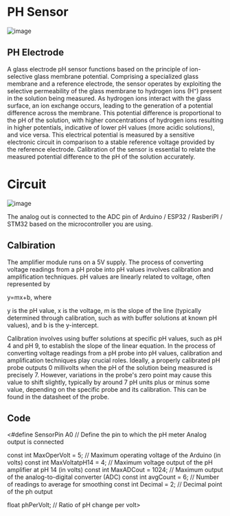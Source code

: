 # PH Sensor 

![image](https://github.com/MaxWadrin/Water_Quality_Prediction_System_using_IOT_and_AI/assets/61119096/5859d1da-d609-455d-8970-9753ee243a47)

## PH Electrode

A glass electrode pH sensor functions based on the principle of ion-selective glass membrane potential. Comprising a specialized glass membrane and a reference electrode, the sensor operates by exploiting the selective permeability of the glass membrane to hydrogen ions (H⁺) present in the solution being measured. As hydrogen ions interact with the glass surface, an ion exchange occurs, leading to the generation of a potential difference across the membrane. This potential difference is proportional to the pH of the solution, with higher concentrations of hydrogen ions resulting in higher potentials, indicative of lower pH values (more acidic solutions), and vice versa. This electrical potential is measured by a sensitive electronic circuit in comparison to a stable reference voltage provided by the reference electrode. Calibration of the sensor is essential to relate the measured potential difference to the pH of the solution accurately. 

# Circuit

![image](https://github.com/MaxWadrin/Water_Quality_Prediction_System_using_IOT_and_AI/assets/61119096/4010c5e4-ce45-4996-b648-3d449f58de68)

The analog out is connected to the ADC pin of Arduino / ESP32 / RasberiPI / STM32 based on the microcontroller you are using.

## Calbiration

The amplifier module runs on a 5V supply. The process of converting voltage readings from a pH probe into pH values involves calibration and amplification techniques. pH values are linearly related to voltage, often represented by 

y=mx+b, where 

y is the pH value, 
x is the voltage, 
m is the slope of the line (typically determined through calibration, such as with buffer solutions at known pH values), and 
b is the y-intercept. 

Calibration involves using buffer solutions at specific pH values, such as pH 4 and pH 9, to establish the slope of the linear equation. In the process of converting voltage readings from a pH probe into pH values, calibration and amplification techniques play crucial roles. Ideally, a properly calibrated pH probe outputs 0 millivolts when the pH of the solution being measured is precisely 7. However, variations in the probe's zero point may cause this value to shift slightly, typically by around 7 pH units plus or minus some value, depending on the specific probe and its calibration. This can be found in the datasheet of the probe.

## Code

<#define SensorPin A0          // Define the pin to which the pH meter Analog output is connected

const int MaxOperVolt = 5;    // Maximum operating voltage of the Arduino (in volts)
const int MaxVoltatpH14 = 4;  // Maximum voltage output of the pH amplifier at pH 14 (in volts)
const int MaxADCout = 1024;   // Maximum output of the analog-to-digital converter (ADC)
const int avgCount = 6;       // Number of readings to average for smoothing
const int Decimal = 2;        // Decimal point of the ph output

float phPerVolt;              // Ratio of pH change per volt>
